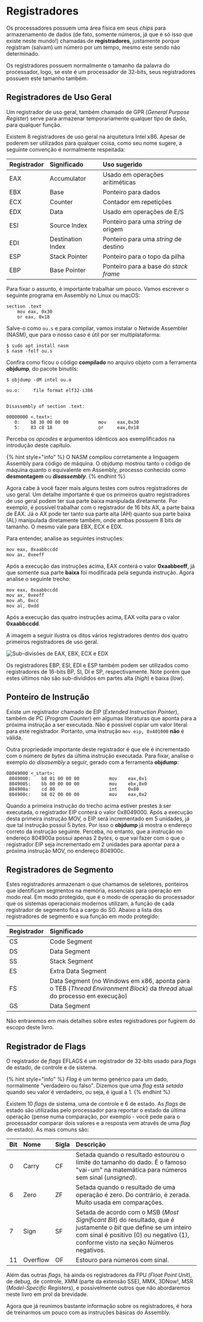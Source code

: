 # Registradores

Os processadores possuem uma área física em seus _chips_ para armazenamento de dados \(de fato, somente números, já que é só isso que existe neste mundo!\) chamadas de **registradores**, justamente porque registram \(salvam\) um número por um tempo, mesmo este sendo não determinado.

Os registradores possuem normalmente o tamanho da palavra do processador, logo, se este é um processador de 32-bits, seus registradores possuem este tamanho também.

## Registradores de Uso Geral

Um registrador de uso geral, também chamado de GPR \(_General Purpose Register_\) serve para armazenar temporariamente qualquer tipo de dado, para qualquer função.

Existem 8 registradores de uso geral na arquitetura Intel x86. Apesar de poderem ser utilizados para qualquer coisa, como seu nome sugere, a seguinte convenção é normalmente respeitada:

| Registrador | Significado | Uso sugerido |
| :--- | :--- | :--- |
| EAX | Accumulator | Usado em operações aritiméticas |
| EBX | Base | Ponteiro para dados |
| ECX | Counter | Contador em repetições |
| EDX | Data | Usado em operações de E/S |
| ESI | Source Index | Ponteiro para uma _string_ de origem |
| EDI | Destination Index | Ponteiro para uma _string_ de destino |
| ESP | Stack Pointer | Ponteiro para o topo da pilha |
| EBP | Base Pointer | Ponteiro para a base do _stack frame_ |

Para fixar o assunto, é importante trabalhar um pouco. Vamos escrever o seguinte programa em Assembly no Linux ou macOS:

```text
section .text
    mov eax, 0x30
    or eax, 0x18
```

Salve-o como `ou.s` e para compilar, vamos instalar o Netwide Assembler \(NASM\), que para o nosso caso é útil por ser multiplataforma:

```text
$ sudo apt install nasm
$ nasm -felf ou.s
```

Confira como ficou o código **compilado** no arquivo objeto com a ferramenta **objdump**, do pacote binutils:

```text
$ objdump -dM intel ou.o

ou.o:     file format elf32-i386


Disassembly of section .text:

00000000 <.text>:
   0:    b8 30 00 00 00           mov    eax,0x30
   5:    83 c8 18                 or     eax,0x18
```

Perceba os _opcodes_ e argumentos idênticos aos exemplificados na introdução deste capítulo.

{% hint style="info" %}
O NASM compilou corretamente a linguagem Assembly para código de máquina. O objdump mostrou tanto o código de máquina quanto o equivalente em Assembly, processo conhecido como **desmontagem** ou _**disassembly**_.
{% endhint %}

Agora cabe à você fazer mais alguns testes com outros registradores de uso geral. Um detalhe importante é que os primeiros quatro registradores de uso geral podem ter sua parte baixa manipulada diretamente. Por exemplo, é possível trabalhar com o registrador de 16 bits AX, a parte baixa de EAX. Já o AX pode ter tanto sua parte alta \(AH\) quanto sua parte baixa \(AL\) manipulada diretamente também, onde ambas possuem 8 bits de tamanho. O mesmo vale para EBX, ECX e EDX.

Para entender, analise as seguintes instruções:

```text
mov eax, 0xaabbccdd
mov ax, 0xeeff
```

Após a execução das instruções acima, EAX conterá o valor **0xaabbeeff**, já que somente sua parte **baixa** foi modificada pela segunda instrução. Agora analise o seguinte trecho:

```text
mov eax, 0xaabbccdd
mov ax, 0xeeff
mov ah, 0xcc
mov al, 0xdd
```

Após a execução das quatro instruções acima, EAX volta para o valor **0xaabbccdd**.

A imagem a seguir ilustra os ditos vários registradores dentro dos quatro primeiros registradores de uso geral.

![Sub-divis&#xF5;es de EAX, EBX, ECX e EDX](../.gitbook/assets/registradores%20%282%29.png)

Os registradores EBP, ESI, EDI e ESP também podem ser utilizados como registradores de 16-bits BP, SI, DI e SP, respectivamente. Note porém que estes últimos não são sub-divididos em partes alta \(_high_\) e baixa \(_low_\).

## Ponteiro de Instrução

Existe um registrador chamado de EIP \(_Extended Instruction Pointer_\), também de PC \(_Program Counter_\) em algumas literaturas que aponta para a próxima instrução a ser executada. Não é possível copiar um valor literal para este registrador. Portanto, uma instrução `mov eip, 0x401000` **não** é válida.

Outra propriedade importante deste registrador é que ele é incrementado com o número de _bytes_ da última instrução executada. Para fixar, analise o exemplo do _disasembly_ a seguir, gerado com a ferramenta **objdump**:

```text
08049000 <_start>:
 8049000:    b8 01 00 00 00           mov    eax,0x1
 8049005:    bb 00 00 00 00           mov    ebx,0x0
 804900a:    cd 80                    int    0x80
 804900c:    b8 02 00 00 00           mov    eax,0x2
```

Quando a primeira instrução do trecho acima estiver prestes à ser executada, o registrador EIP conterá o valor 0x8049000. Após a execução desta primeira instrução MOV, o EIP será incrementado em 5 unidades, já que tal instrução possui 5 _bytes_. Por isso o **objdump** já mostra o endereço correto da instrução seguinte. Perceba, no entanto, que a instrução no endereço 804900a possui apenas 2 _bytes_, o que vai fazer com o que o registrador EIP seja incrementado em 2 unidades para apontar para a próxima instrução MOV, no endereço 804900c.

## Registradores de Segmento

Estes registradores armazenam o que chamamos de seletores, ponteiros que identificam segmentos na memória, essenciais para operação em modo real. Em modo protegido, que é o modo de operação do processador que os sistemas operacionais modernos utilizam, a função de cada registrador de segmento fica a cargo do SO. Abaixo a lista dos registradores de segmento e sua função em modo protegido:

| Registrador | Significado |
| :--- | :--- |
| CS | Code Segment |
| DS | Data Segment |
| SS | Stack Segment |
| ES | Extra Data Segment |
| FS | Data Segment \(no Windows em x86, aponta para o TEB \(_Thread Environment Block_\) da _thread_ atual do processo em execução\) |
| GS | Data Segment |

Não entraremos em mais detalhes sobre estes registradores por fugirem do escopo deste livro.

## Registrador de Flags

O registrador de _flags_ EFLAGS é um registrador de 32-bits usado para _flags_ de estado, de controle e de sistema.

{% hint style="info" %}
_Flag_ é um termo genérico para um dado, normalmente "verdadeiro ou falso". Dizemos que uma _flag_ está _setada_ quando seu valor é verdadeiro, ou seja, é igual a 1.
{% endhint %}

Existem 10 _flags_ de sistema, uma de controle e 6 de estado. As _flags_ de estado são utilizadas pelo processador para reportar o estado da última operação \(pense numa comparação, por exemplo - você pede para o processador comparar dois valores e a resposta vem através de uma _flag_ de estado\). As mais comuns são:

| Bit | Nome | Sigla | Descrição |
| :--- | :--- | :--- | :--- |
| 0 | Carry | CF | Setada quando o resultado estourou o limite do tamanho do dado. É o famoso "vai-um" na matemática para números sem sinal \(_unsigned_\). |
| 6 | Zero | ZF | Setada quando o resultado de uma operação é zero. Do contrário, é zerada. Muito usada em comparações. |
| 7 | Sign | SF | Setada de acordo com o MSB \(_Most Significant Bit_\) do resultado, que é justamente o _bit_ que define se um inteiro com sinal é positivo \(0\) ou negativo \(1\), conforme visto na seção Números negativos. |
| 11 | Overflow | OF | Estouro para números com sinal. |

Além das outras _flags_, há ainda os registradores da FPU \(_Float Point Unit_\), de debug, de controle, XMM \(parte da extensão SSE\), MMX, 3DNow!, MSR \(_Model-Specific Registers_\), e possivelmente outros que não abordaremos neste livro em prol da brevidade.

Agora que já reunimos bastante informação sobre os registradores, é hora de treinarmos um pouco com as instruções básicas do Assembly.

